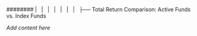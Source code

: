 ######## |   |   |   |   |   |   |   ├── Total Return Comparison: Active Funds vs. Index Funds

*Add content here*